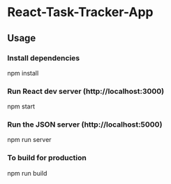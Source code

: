 # React-Task-Tracker-App

<h2>Usage</h2>

<h3>Install dependencies</h3>

npm install

<h3>Run React dev server (http://localhost:3000)</h3>

npm start

<h3>Run the JSON server (http://localhost:5000)</h3>

npm run server

<h3>To build for production</h3>

npm run build
